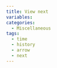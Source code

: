 ```yaml
---
title: View next
variables:
categories:
  - Miscellaneous
tags:
  - time
  - history
  - arrow
  - next
---
```

